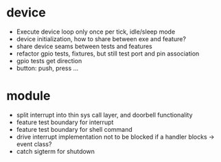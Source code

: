 # device

- Execute device loop only once per tick, idle/sleep mode
- device initialization, how to share between exe and feature?
- share device seams between tests and features
- refactor gpio tests, fixtures, but still test port and pin association
- gpio tests get direction
- button: push, press ...

# module

- split interrupt into thin sys call layer, and doorbell functionality
- feature test boundary for interrupt
- feature test boundary for shell command
- drive interrupt implementation not to be blocked if a handler blocks -> event class?
- catch sigterm for shutdown
